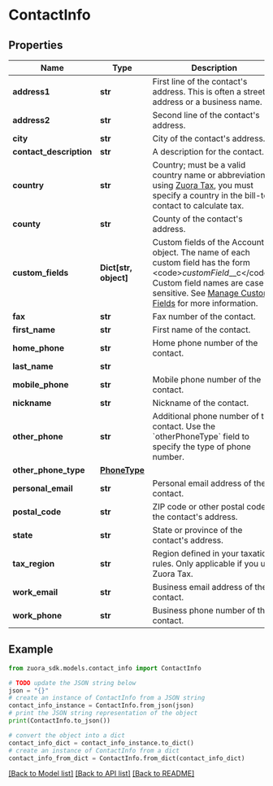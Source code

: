 # ContactInfo


## Properties

Name | Type | Description | Notes
------------ | ------------- | ------------- | -------------
**address1** | **str** | First line of the contact&#39;s address. This is often a street address or a business name.  | [optional] 
**address2** | **str** | Second line of the contact&#39;s address.  | [optional] 
**city** | **str** | City of the contact&#39;s address.  | [optional] 
**contact_description** | **str** | A description for the contact.  | [optional] 
**country** | **str** | Country; must be a valid country name or abbreviation. If using [Zuora Tax](https://knowledgecenter.zuora.com/Zuora_Billing/Taxes/A_Zuora_Tax), you must specify a country in the bill-to contact to calculate tax.  | [optional] 
**county** | **str** | County of the contact&#39;s address.  | [optional] 
**custom_fields** | **Dict[str, object]** | Custom fields of the Account object. The name of each custom field has the form &lt;code&gt;*customField*__c&lt;/code&gt;. Custom field names are case sensitive. See [Manage Custom Fields](https://knowledgecenter.zuora.com/BB_Introducing_Z_Business/Manage_Custom_Fields) for more information.  | [optional] 
**fax** | **str** | Fax number of the contact.  | [optional] 
**first_name** | **str** | First name of the contact.  | 
**home_phone** | **str** | Home phone number of the contact.  | [optional] 
**last_name** | **str** |  | 
**mobile_phone** | **str** | Mobile phone number of the contact.  | [optional] 
**nickname** | **str** | Nickname of the contact.  | [optional] 
**other_phone** | **str** | Additional phone number of the contact. Use the &#x60;otherPhoneType&#x60; field to specify the type of phone number.  | [optional] 
**other_phone_type** | [**PhoneType**](PhoneType.md) |  | [optional] 
**personal_email** | **str** | Personal email address of the contact.  | [optional] 
**postal_code** | **str** | ZIP code or other postal code of the contact&#39;s address.  | [optional] 
**state** | **str** | State or province of the contact&#39;s address.  | [optional] 
**tax_region** | **str** | Region defined in your taxation rules. Only applicable if you use Zuora Tax.  | [optional] 
**work_email** | **str** | Business email address of the contact.  | [optional] 
**work_phone** | **str** | Business phone number of the contact.  | [optional] 

## Example

```python
from zuora_sdk.models.contact_info import ContactInfo

# TODO update the JSON string below
json = "{}"
# create an instance of ContactInfo from a JSON string
contact_info_instance = ContactInfo.from_json(json)
# print the JSON string representation of the object
print(ContactInfo.to_json())

# convert the object into a dict
contact_info_dict = contact_info_instance.to_dict()
# create an instance of ContactInfo from a dict
contact_info_from_dict = ContactInfo.from_dict(contact_info_dict)
```
[[Back to Model list]](../README.md#documentation-for-models) [[Back to API list]](../README.md#documentation-for-api-endpoints) [[Back to README]](../README.md)


